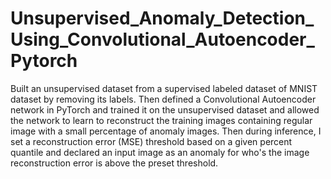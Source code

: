 # Unsupervised_Anomaly_Detection_Using_Convolutional_Autoencoder_Pytorch
Built an unsupervised dataset from a supervised labeled dataset of MNIST dataset by removing its labels. Then defined a Convolutional Autoencoder network in PyTorch and trained it on the unsupervised dataset and allowed the network to learn to reconstruct the training images containing regular image with a small percentage of anomaly images. Then during inference, I set a reconstruction error (MSE) threshold based on a given percent quantile and declared an input image as an anomaly for who's the image reconstruction error is above the preset threshold.

